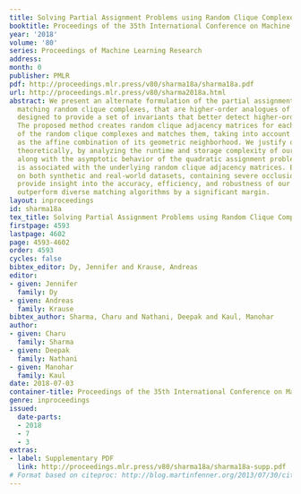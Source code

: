 ```yaml
---
title: Solving Partial Assignment Problems using Random Clique Complexes
booktitle: Proceedings of the 35th International Conference on Machine Learning
year: '2018'
volume: '80'
series: Proceedings of Machine Learning Research
address: 
month: 0
publisher: PMLR
pdf: http://proceedings.mlr.press/v80/sharma18a/sharma18a.pdf
url: http://proceedings.mlr.press/v80/sharma2018a.html
abstract: We present an alternate formulation of the partial assignment problem as
  matching random clique complexes, that are higher-order analogues of random graphs,
  designed to provide a set of invariants that better detect higher-order structure.
  The proposed method creates random clique adjacency matrices for each k-skeleton
  of the random clique complexes and matches them, taking into account each point
  as the affine combination of its geometric neighborhood. We justify our solution
  theoretically, by analyzing the runtime and storage complexity of our algorithm
  along with the asymptotic behavior of the quadratic assignment problem (QAP) that
  is associated with the underlying random clique adjacency matrices. Experiments
  on both synthetic and real-world datasets, containing severe occlusions and distortions,
  provide insight into the accuracy, efficiency, and robustness of our approach. We
  outperform diverse matching algorithms by a significant margin.
layout: inproceedings
id: sharma18a
tex_title: Solving Partial Assignment Problems using Random Clique Complexes
firstpage: 4593
lastpage: 4602
page: 4593-4602
order: 4593
cycles: false
bibtex_editor: Dy, Jennifer and Krause, Andreas
editor:
- given: Jennifer
  family: Dy
- given: Andreas
  family: Krause
bibtex_author: Sharma, Charu and Nathani, Deepak and Kaul, Manohar
author:
- given: Charu
  family: Sharma
- given: Deepak
  family: Nathani
- given: Manohar
  family: Kaul
date: 2018-07-03
container-title: Proceedings of the 35th International Conference on Machine Learning
genre: inproceedings
issued:
  date-parts:
  - 2018
  - 7
  - 3
extras:
- label: Supplementary PDF
  link: http://proceedings.mlr.press/v80/sharma18a/sharma18a-supp.pdf
# Format based on citeproc: http://blog.martinfenner.org/2013/07/30/citeproc-yaml-for-bibliographies/
---
```

